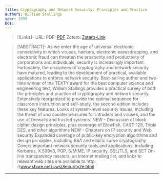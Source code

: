 ```yaml
---
title: Cryptography and Network Security: Principles and Practice
authors: William Stallings
year: 1999
DOI: 
---
```


>[!Links]-
>URL: 
>PDF: [PDF](stallings1999.pdf)
>Zotero: [Zotero-Link](zotero://select/items/@stallings1999)

>[!ABSTRACT]-
>As we enter the age of universal electronic connectivity in which viruses, hackers, electronic eavesdropping, and electronic fraud can threaten the prosperity and productivity of corporations and individuals, security is increasingly important. Fortunately, the disciplines of cryptography and network security have matured, leading to the development of practical, available applications to enforce network security. Best-selling author and two-time winner of the TEXTY award for the best computer science and engineering text, William Stallings provides a practical survey of both the principles and practice of cryptography and network security. Extensively reorganized to provide the optimal sequence for classroom instruction and self-study, the second edition includes these key features. Looks at system-level security issues, including the threat of and countermeasures for intruders and viruses, and the use of firewalls and trusted systems. NEW - Discussion of block cipher design principles, plus coverage of Blowfish, CAST-128, Triple DES, and other algorithms NEW - Chapters on IP security and Web security Expanded coverage of public-key encryption algorithms and design principles, including RSA and elliptic curve cryptography Covers important network security tools and applications, including Kerberos, X.509v3, PGP, S/MIME, IP security, SSL/TLS, and SET On-line transparency masters, an Internet mailing list, and links to relevant web sites are available to http: //www.shore.net/~ws/Security2e.html

---

